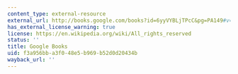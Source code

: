```yaml
---
content_type: external-resource
external_url: http://books.google.com/books?id=6yyVYBLjTPcC&pg=PA149#v=onepage
has_external_license_warning: true
license: https://en.wikipedia.org/wiki/All_rights_reserved
status: ''
title: Google Books
uid: f3a956bb-a3f0-48e5-b969-b52d0d20434b
wayback_url: ''
---
```

